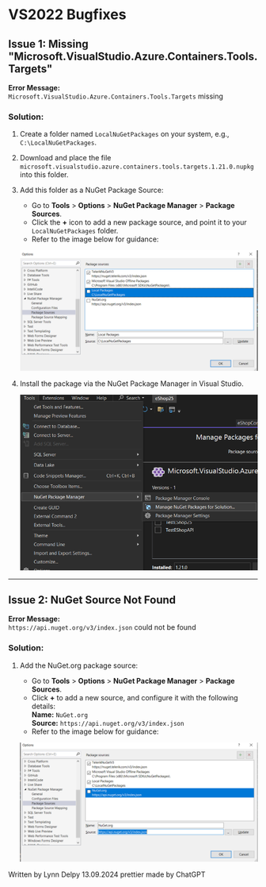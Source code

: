 # VS2022 Bugfixes

## Issue 1: Missing "Microsoft.VisualStudio.Azure.Containers.Tools.Targets"
**Error Message:**  
`Microsoft.VisualStudio.Azure.Containers.Tools.Targets` missing

### Solution:
1. Create a folder named `LocalNuGetPackages` on your system, e.g.,  
   `C:\LocalNuGetPackages`.
2. Download and place the file `microsoft.visualstudio.azure.containers.tools.targets.1.21.0.nupkg` into this folder.
3. Add this folder as a NuGet Package Source:
   - Go to **Tools** > **Options** > **NuGet Package Manager** > **Package Sources**.
   - Click the **+** icon to add a new package source, and point it to your `LocalNuGetPackages` folder.
   - Refer to the image below for guidance:
   
   ![Adding NuGet Package Source](images/optionsAdd.png)

4. Install the package via the NuGet Package Manager in Visual Studio.
   
   ![Installing the package](images/install.png)

---

## Issue 2: NuGet Source Not Found  
**Error Message:**  
`https://api.nuget.org/v3/index.json` could not be found

### Solution:
1. Add the NuGet.org package source:
   - Go to **Tools** > **Options** > **NuGet Package Manager** > **Package Sources**.
   - Click **+** to add a new source, and configure it with the following details:  
     **Name:** `NuGet.org`  
     **Source:** `https://api.nuget.org/v3/index.json`
   - Refer to the image below for guidance:
   
   ![NuGet.org Source Setup](images/Nuget-org.png)


Written by Lynn Delpy 
13.09.2024
prettier made by ChatGPT